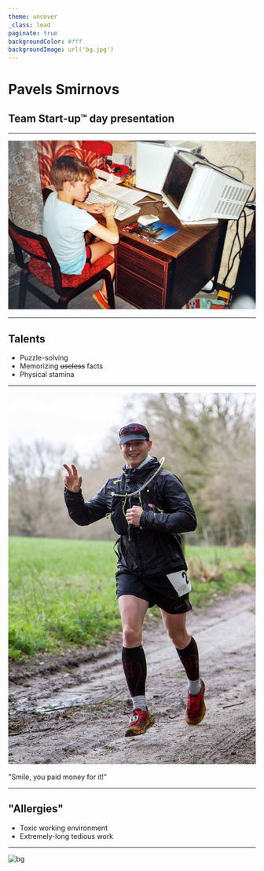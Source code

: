 ```yaml
---
theme: uncover
_class: lead
paginate: true
backgroundColor: #fff
backgroundImage: url('bg.jpg')
---
```



# **Pavels Smirnovs**

## Team Start-up™ day presentation

---

![bg](me.jpg)

---

## Talents

* Puzzle-solving
* Memorizing ~~useless~~ facts
* Physical stamina

---

![bg left:40%](running.jpg)

"Smile, you paid money for it!"

---

## "Allergies"

* Toxic working environment
* Extremely-long tedious work

---

![bg](https://upload.wikimedia.org/wikipedia/commons/e/ea/Thats_all_folks.svg)

